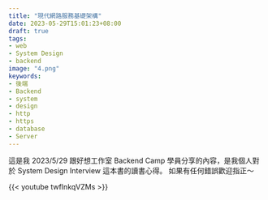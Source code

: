 ```yaml
---
title: "現代網路服務基礎架構"
date: 2023-05-29T15:01:23+08:00
draft: true
tags:
- web
- System Design
- backend
image: "4.png"
keywords:
- 後端
- Backend
- system
- design
- http
- https
- database
- Server
---
```


這是我 2023/5/29 跟好想工作室 Backend Camp 學員分享的內容，是我個人對於 System Design Interview 這本書的讀書心得。
如果有任何錯誤歡迎指正～

{{< youtube twfInkqVZMs >}}
